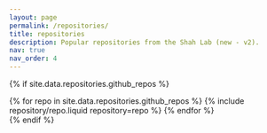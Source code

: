 ```yaml
---
layout: page
permalink: /repositories/
title: repositories
description: Popular repositories from the Shah Lab (new - v2).
nav: true
nav_order: 4
---
```


{% if site.data.repositories.github_repos %}

<div class="repositories d-flex flex-wrap flex-md-row flex-column justify-content-between align-items-center">
  {% for repo in site.data.repositories.github_repos %}
    {% include repository/repo.liquid repository=repo %}
  {% endfor %}
</div>
{% endif %}

